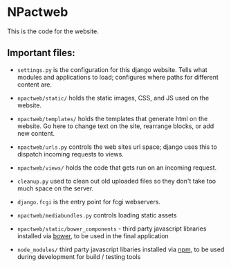 # NPactweb

This is the code for the website.

## Important files:

* `settings.py` is the configuration for this django
  website. Tells what modules and applications to load; configures
  where paths for different content are.

* `npactweb/static/` holds the static images, CSS, and JS used on the
  website.

* `npactweb/templates/` holds the templates that generate html on the
  website. Go here to change text on the site, rearrange blocks, or
  add new content.

* `npactweb/urls.py` controls the web sites url space; django uses
  this to dispatch incoming requests to views.

* `npactweb/views/` holds the code that gets run on an
  incoming request.

* `cleanup.py` used to clean out old uploaded files so they
  don't take too much space on the server.

* `django.fcgi` is the entry point for fcgi webservers.

* `npactweb/mediabundles.py` controls loading static assets

* `npactweb/static/bower_components` - third party javascript
  libraries installed via [bower][], to be used in the final
  application

* `node_modules/` third party javascript libaries installed via
  [npm][], to be used during development for build / testing tools


[bower]: http://bower.io/
[npm]: https://www.npmjs.org/
